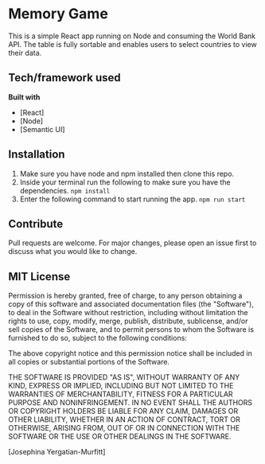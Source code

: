 # Memory Game
This is a simple React app running on Node and consuming the World Bank API. The table is fully sortable and enables users to select countries to view their data.

## Tech/framework used
<b>Built with</b>
- [React]
- [Node]
- [Semantic UI]

## Installation
1. Make sure you have node and npm installed then clone this repo.
2. Inside your terminal run the following to make sure you have the dependencies.
    ```npm install```
3. Enter the following command to start running the app. 
    ```npm run start```

## Contribute
Pull requests are welcome. For major changes, please open an issue first to discuss what you would like to change.

## MIT License
Permission is hereby granted, free of charge, to any person obtaining a copy
of this software and associated documentation files (the "Software"), to deal
in the Software without restriction, including without limitation the rights
to use, copy, modify, merge, publish, distribute, sublicense, and/or sell
copies of the Software, and to permit persons to whom the Software is
furnished to do so, subject to the following conditions:

The above copyright notice and this permission notice shall be included in all
copies or substantial portions of the Software.

THE SOFTWARE IS PROVIDED "AS IS", WITHOUT WARRANTY OF ANY KIND, EXPRESS OR
IMPLIED, INCLUDING BUT NOT LIMITED TO THE WARRANTIES OF MERCHANTABILITY,
FITNESS FOR A PARTICULAR PURPOSE AND NONINFRINGEMENT. IN NO EVENT SHALL THE
AUTHORS OR COPYRIGHT HOLDERS BE LIABLE FOR ANY CLAIM, DAMAGES OR OTHER
LIABILITY, WHETHER IN AN ACTION OF CONTRACT, TORT OR OTHERWISE, ARISING FROM,
OUT OF OR IN CONNECTION WITH THE SOFTWARE OR THE USE OR OTHER DEALINGS IN THE
SOFTWARE.

[Josephina Yergatian-Murfitt]
